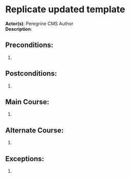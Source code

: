 # Replicate updated template

**Actor(s)**: Peregrine CMS Author  
**Description**: 

## Preconditions:
1. 

## Postconditions:
1. 


## Main Course:
1. 

## Alternate Course:
1. 

## Exceptions:
1. 